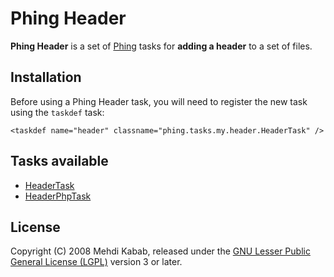 # Phing Header

**Phing Header** is a set of [Phing](http://phing.info/ "Phing") tasks for **adding a header** to a set of files.

## Installation

Before using a Phing Header task, you will need to register the new task using the `taskdef` task:

    <taskdef name="header" classname="phing.tasks.my.header.HeaderTask" />

## Tasks available

* [HeaderTask](http://wiki.github.com/piouPiouM/phing-header/headertask)
* [HeaderPhpTask](http://wiki.github.com/piouPiouM/phing-header/headerphptask)

## License

Copyright (C) 2008 Mehdi Kabab, released under the [GNU Lesser Public General License (LGPL)](http://www.gnu.org/licenses/lgpl.html "GNU Lesser General Public License - GNU Project - Free Software Foundation (FSF)") version 3 or later.
